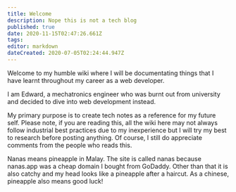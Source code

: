 ```yaml
---
title: Welcome
description: Nope this is not a tech blog
published: true
date: 2020-11-15T02:47:26.661Z
tags: 
editor: markdown
dateCreated: 2020-07-05T02:24:44.947Z
---
```


Welcome to my humble wiki where I will be documentating things that I have learnt throughout my career as a web developer.

I am Edward, a mechatronics engineer who was burnt out from university and decided to dive into web development instead.

My primary purpose is to create tech notes as a reference for my future self. Please note, if you are reading this, all the wiki here may not always follow industrial best practices due to my inexperience but I will try my best to research before posting anything. Of course, I still do appreciate comments from the people who reads this.

Nanas means pineapple in Malay. The site is called nanas because nanas.app was a cheap domain I bought from GoDaddy. Other than that it is also catchy and my head looks like a pineapple after a haircut. As a chinese, pineapple also means good luck!
